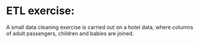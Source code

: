 # ETL exercise:

A small data cleaning exercise is carried out on a hotel data, where columns of adult passengers, children and babies are joined.
